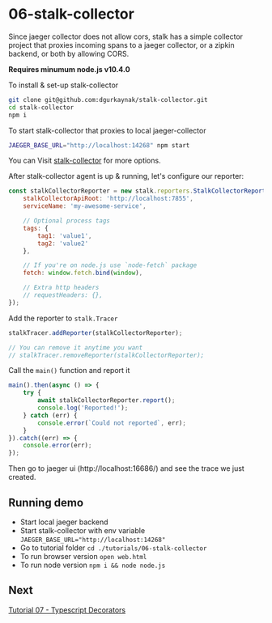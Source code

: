 # 06-stalk-collector

Since jaeger collector does not allow cors, stalk has a simple collector project that proxies incoming spans to a jaeger collector, or a zipkin backend, or both by allowing CORS.

**Requires minumum node.js v10.4.0**

To install & set-up stalk-collector

```bash
git clone git@github.com:dgurkaynak/stalk-collector.git
cd stalk-collector
npm i
```

To start stalk-collector that proxies to local jaeger-collector

```bash
JAEGER_BASE_URL="http://localhost:14268" npm start
```

You can Visit [stalk-collector](https://github.com/dgurkaynak/stalk-collector) for more options.

After stalk-collector agent is up & running, let's configure our reporter:

```js
const stalkCollectorReporter = new stalk.reporters.StalkCollectorReporter({
    stalkCollectorApiRoot: 'http://localhost:7855',
    serviceName: 'my-awesome-service',

    // Optional process tags
    tags: {
        tag1: 'value1',
        tag2: 'value2'
    },

    // If you're on node.js use `node-fetch` package
    fetch: window.fetch.bind(window),

    // Extra http headers
    // requestHeaders: {},
});
```

Add the reporter to `stalk.Tracer`

```js
stalkTracer.addReporter(stalkCollectorReporter);

// You can remove it anytime you want
// stalkTracer.removeReporter(stalkCollectorReporter);
```

Call the `main()` function and report it

```js
main().then(async () => {
    try {
        await stalkCollectorReporter.report();
        console.log('Reported!');
    } catch (err) {
        console.error(`Could not reported`, err);
    }
}).catch((err) => {
    console.error(err);
});
```

Then go to jaeger ui (http://localhost:16686/) and see the trace we just created.

## Running demo

- Start local jaeger backend
- Start stalk-collector with env variable `JAEGER_BASE_URL="http://localhost:14268"`
- Go to tutorial folder `cd ./tutorials/06-stalk-collector`
- To run browser version `open web.html`
- To run node version `npm i && node node.js`

## Next

[Tutorial 07 - Typescript Decorators](../07-typescript-decorators)
